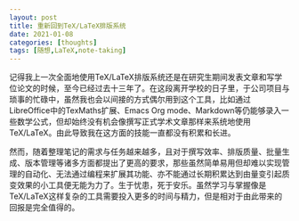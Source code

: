 ```yaml
---
layout: post
title: 重新回到TeX/LaTeX排版系统
date: 2021-01-08
categories: [thoughts]
tags: [随想,LaTeX,note-taking]
---
```


记得我上一次全面地使用TeX/LaTeX排版系统还是在研究生期间发表文章和写学位论文的时候，至今已经过去十三年了。在这段离开学校的日子里，于公司项目与琐事的忙碌中，虽然我也会以间接的方式偶尔用到这个工具，比如通过LibreOffice中的TexMaths扩展、Emacs Org mode、Markdown等仍能够录入一些数学公式，但却始终没有机会像撰写正式学术文章那样来系统地使用TeX/LaTeX。由此导致我在这方面的技能一直都没有积累和长进。

然而，随着整理笔记的需求与任务越来越多，且对于撰写效率、排版质量、批量生成、版本管理等诸多方面都提出了更高的要求，那些虽然简单易用但却难以实现管理的自动化、无法通过编程来扩展其功能、亦不能通过长期积累达到由量变引起质变效果的小工具便无能为力了。生于忧患，死于安乐。虽然学习与掌握像是TeX/LaTeX这样复杂的工具需要投入更多的时间与精力，但是相对于由此带来的回报是完全值得的。

